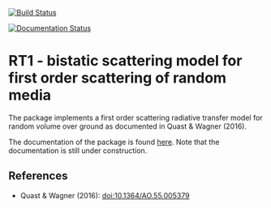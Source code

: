 [![Build Status](https://travis-ci.org/pygeo/rt1.svg?branch=master)](https://travis-ci.org/pygeo/rt1)

[![Documentation Status](https://readthedocs.org/projects/rt1/badge/?version=latest)](http://rt1.readthedocs.io/en/latest/?badge=latest)

# RT1 - bistatic scattering model for first order scattering of random media

The package implements a first order scattering radiative transfer model for random volume over ground as documented in Quast & Wagner (2016).

The documentation of the package is found [here](http://rt1.readthedocs.io/en/latest/). Note that the documentation is still under construction.



## References
* Quast & Wagner (2016): [doi:10.1364/AO.55.005379](http://dx.doi.org/10.1364/AO.55.005379)

